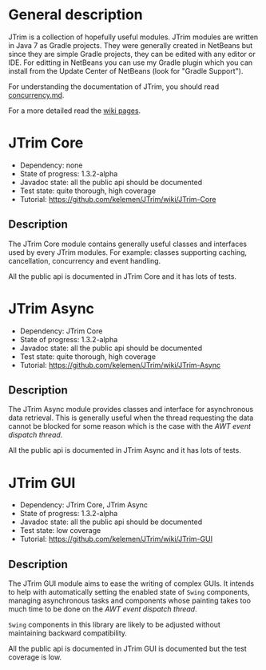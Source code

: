 General description
===================

JTrim is a collection of hopefully useful modules. JTrim modules are written in Java 7 as Gradle projects. They were generally created in NetBeans but since they are simple Gradle projects, they can be edited with any editor or IDE. For editting in NetBeans you can use my Gradle plugin which you can install from the Update Center of NetBeans (look for "Gradle Support").

For understanding the documentation of JTrim, you should read [concurrency.md](https://github.com/kelemen/JTrim/blob/master/concurrency.md).

For a more detailed read the [wiki pages](https://github.com/kelemen/JTrim/wiki).


JTrim Core
==========

- Dependency: none
- State of progress: 1.3.2-alpha
- Javadoc state: all the public api should be documented
- Test state: quite thorough, high coverage
- Tutorial: https://github.com/kelemen/JTrim/wiki/JTrim-Core

Description
-----------
The JTrim Core module contains generally useful classes and interfaces used by
every JTrim modules. For example: classes supporting caching, cancellation,
concurrency and event handling.

All the public api is documented in JTrim Core and it has lots of tests.


JTrim Async
===========

- Dependency: JTrim Core
- State of progress: 1.3.2-alpha
- Javadoc state: all the public api should be documented
- Test state: quite thorough, high coverage
- Tutorial: https://github.com/kelemen/JTrim/wiki/JTrim-Async

Description
-----------
The JTrim Async module provides classes and interface for asynchronous data
retrieval. This is generally useful when the thread requesting the data cannot
be blocked for some reason which is the case with the
*AWT event dispatch thread*.

All the public api is documented in JTrim Async and it has lots of tests.


JTrim GUI
=========

- Dependency: JTrim Core, JTrim Async
- State of progress: 1.3.2-alpha
- Javadoc state: all the public api should be documented
- Test state: low coverage
- Tutorial: https://github.com/kelemen/JTrim/wiki/JTrim-GUI

Description
-----------
The JTrim GUI module aims to ease the writing of complex GUIs. It intends
to help with automatically setting the enabled state of `Swing` components,
managing asynchronous tasks and components whose painting takes too much time
to be done on the *AWT event dispatch thread*.

`Swing` components in this library are likely to be adjusted without
maintaining backward compatibility.

All the public api is documented in JTrim GUI is documented but the test
coverage is low.
